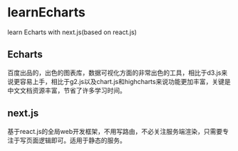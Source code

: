 # learnEcharts

learn Echarts with next.js(based on react.js)

## Echarts

百度出品的，出色的图表库，数据可视化方面的非常出色的工具，相比于d3.js来说更容易上手，相比于g2.js以及chart.js和highcharts来说功能更加丰富，关键是中文文档资源丰富，节省了许多学习时间。

## next.js

基于react.js的全局web开发框架，不用写路由，不必关注服务端渲染，只需要专注于写页面逻辑即可。适用于静态的服务。